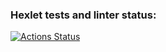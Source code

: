 ### Hexlet tests and linter status:
[![Actions Status](https://github.com/Xansir/python-project-50/actions/workflows/hexlet-check.yml/badge.svg)](https://github.com/Xansir/python-project-50/actions)